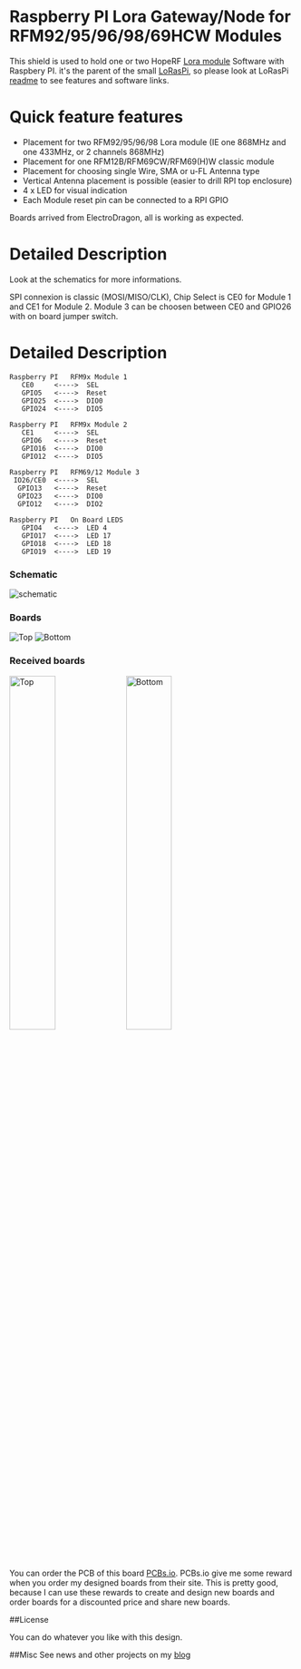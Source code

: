 Raspberry PI Lora Gateway/Node for RFM92/95/96/98/69HCW Modules
===============================================================

This shield is used to hold one or two HopeRF [Lora module][4] Software with Raspbery PI. it's the parent of the small [LoRasPi][11], so please look at LoRasPi [readme][12] to see features and software links.

Quick feature features
======================
- Placement for two RFM92/95/96/98 Lora module (IE one 868MHz and one 433MHz, or 2 channels 868MHz)
- Placement for one RFM12B/RFM69CW/RFM69(H)W classic module
- Placement for choosing single Wire, SMA or u-FL Antenna type
- Vertical Antenna placement is possible (easier to drill RPI top enclosure)
- 4 x LED for visual indication
- Each Module reset pin can be connected to a RPI GPIO

Boards arrived from ElectroDragon, all is working as expected.

Detailed Description
====================

Look at the schematics for more informations.

SPI connexion is classic (MOSI/MISO/CLK), Chip Select is CE0 for Module 1 and CE1 for Module 2. Module 3 can be choosen between CE0 and GPIO26 with on board jumper switch.

Detailed Description
====================

```
Raspberry PI   RFM9x Module 1
   CE0     <---->  SEL
   GPIO5   <---->  Reset
   GPIO25  <---->  DIO0 
   GPIO24  <---->  DIO5 

Raspberry PI   RFM9x Module 2
   CE1     <---->  SEL
   GPIO6   <---->  Reset
   GPIO16  <---->  DIO0 
   GPIO12  <---->  DIO5 

Raspberry PI   RFM69/12 Module 3
 IO26/CE0  <---->  SEL
  GPIO13   <---->  Reset
  GPIO23   <---->  DIO0 
  GPIO12   <---->  DIO2

Raspberry PI   On Board LEDS
   GPIO4   <---->  LED 4
   GPIO17  <---->  LED 17
   GPIO18  <---->  LED 18
   GPIO19  <---->  LED 19
```

### Schematic  
![schematic](https://raw.githubusercontent.com/hallard/RPI-Lora-Gateway/master/images/RPI-Lora-Gateway-sch.png)  

### Boards  
<img src="https://raw.githubusercontent.com/hallard/RPI-Lora-Gateway/master/images/RPI-Lora-Gateway-top.png" alt="Top">    
<img src="https://raw.githubusercontent.com/hallard/RPI-Lora-Gateway/master/images/RPI-Lora-Gateway-bot.png" alt="Bottom"> 

### Received boards 

<img src="https://raw.githubusercontent.com/hallard/RPI-Lora-Gateway/master/images/RPI-Lora-Gateway-top.png" height="40%" width="40%" alt="Top">    

<img src="https://raw.githubusercontent.com/hallard/RPI-Lora-Gateway/master/images/RPI-Lora-Gateway-bot.png" height="40%" width="40%" alt="Bottom"> 

You can order the PCB of this board [PCBs.io][13]. PCBs.io give me some reward when you order my designed boards from their site. This is pretty good, because I can use these rewards to create and design new boards and order boards for a discounted price and share new boards.

##License

You can do whatever you like with this design.

##Misc
See news and other projects on my [blog][2] 

[2]: https://hallard.me
[4]: http://www.hoperf.com/rf_transceiver/lora/
[5]: https://github.com/hallard/single_chan_pkt_fwd
[6]: http://www.daveakerman.com/?p=1719
[7]: https://store.uputronics.com/index.php?route=product/product&search=lora&product_id=68
[8]: https://PCBs.io/share/zkD74
[9]: https://github.com/matthijskooijman/arduino-lmic/
[10]: https://github.com/hallard/RadioHead
[11]: https://github.com/hallard/LoRasPI
[12]: https://github.com/hallard/LoRasPI/blob/master/README.md
[13]: https://PCBs.io/share/zvxQ8


